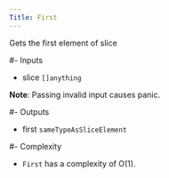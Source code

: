 ```yaml
---
Title: First
---
```


Gets the first element of slice

#- Inputs
- slice `[]anything`

**Note**: Passing invalid input causes panic.

#- Outputs
- first `sameTypeAsSliceElement`

#- Complexity
- `First` has a complexity of O(1).
